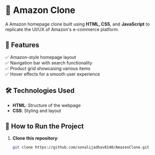 # 🛒 Amazon Clone

A  Amazon homepage clone built using **HTML, CSS**, and **JavaScript** to replicate the UI/UX of Amazon's e-commerce platform.

## 🌟 Features
✅ Amazon-style homepage layout  
✅ Navigation bar with search functionality  
✅ Product grid showcasing various items  
✅ Hover effects for a smooth user experience  

## 🛠️ Technologies Used
- **HTML**: Structure of the webpage  
- **CSS**: Styling and layout  
  


## 🚀 How to Run the Project
1. **Clone this repository**:  
   ```bash
   git clone https://github.com/sonalijadhav8140/AmazonClone.git

 
